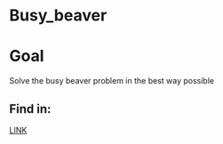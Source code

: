 # Busy_beaver
# Goal
Solve the busy beaver problem in the best way possible 
## Find in:
[LINK](https://catonmat.net/busy-beaver)
